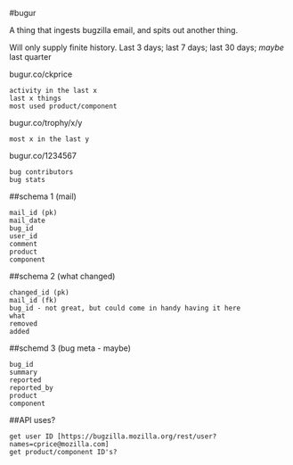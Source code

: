 #bugur

A thing that ingests bugzilla email, and spits out another thing.

Will only supply finite history. Last 3 days; last 7 days; last 30 days; _maybe_ last quarter

bugur.co/ckprice

    activity in the last x
    last x things
    most used product/component

bugur.co/trophy/x/y

    most x in the last y

bugur.co/1234567

    bug contributors
    bug stats

##schema 1 (mail)
    
    mail_id (pk)
    mail_date
    bug_id
    user_id
    comment
    product
    component

##schema 2 (what changed)

    changed_id (pk)
    mail_id (fk)
    bug_id - not great, but could come in handy having it here
    what
    removed
    added
    
##schemd 3 (bug meta - maybe)

    bug_id
    summary
    reported
    reported_by
    product
    component

##API uses?

    get user ID [https://bugzilla.mozilla.org/rest/user?names=cprice@mozilla.com]
    get product/component ID's?
    
